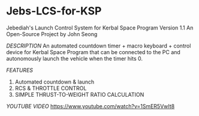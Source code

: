# Jebs-LCS-for-KSP
   Jebediah's Launch Control System for Kerbal Space Program
   Version 1.1
   An Open-Source Project by John Seong

*DESCRIPTION*
An automated countdown timer + macro keyboard + control device for Kerbal Space Program that can be connected to the PC and autonomously launch the vehicle when the timer hits 0.

*FEATURES*
1. Automated countdown & launch
2. RCS & THROTTLE CONTROL
3. SIMPLE THRUST-TO-WEIGHT RATIO CALCULATION

*YOUTUBE VIDEO*
https://www.youtube.com/watch?v=1SmER5VwIt8
